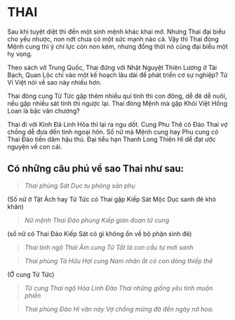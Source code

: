# THAI

Sau khi tuyệt diệt thì đến một sinh mệnh khác khai mở. Nhưng Thai đại biểu cho yếu nhược, non nớt chưa có một sức mạnh nào cả. Vậy thì Thai đóng Mệnh cung thì ý chí lực còn non kém, nhưng đồng thời nó cũng đại biểu một hy vọng.

Theo sách vở Trung Quốc, Thai đứng với Nhật Nguyệt Thiên Lương ở Tài Bạch, Quan Lộc chỉ vào một kế hoạch lâu dài để phát triển cơ sự nghiệp? Tử Vi Việt nói về sao này nhiều hơn.

Thai đóng cung Tử Tức gặp thêm nhiều quí tinh thì con đông, dễ đẻ dễ nuôi, nếu gặp nhiều sát tinh thì ngược lại. Thai đóng Mệnh mà gặp Khôi Việt Hồng Loan là bậc văn chương?

Thai đi với Kình Đà Linh Hỏa thì lại ra ngu dốt. Cung Phu Thê có Đào Thai vợ chồng dễ đưa đến tình ngoại hôn. Số nữ mà Mệnh cung hay Phu cung có Thai Đào tiền dâm hậu thú. Đại tiểu hạn Thanh Long Thiên Hỉ dễ đạt ước nguyện về con cái.

## Có những câu phú về sao Thai như sau:

> *Thai phùng Sát Dục tu phòng sản phụ*

(Số nữ ở Tật Ách hay Tử Tức có Thai gặp Kiếp Sát Mộc Dục sanh đẻ khó khăn)

> *Nữ mệnh Thai Đào phùng Kiếp gián đoạn tử cung*

(số nữ có Thai Đào Kiếp Sát có gì không ổn về bộ phận sinh đẻ)

> *Thai tinh ngộ Thái Âm cung Tử*
> *Tất là con cầu tự mới sanh*

> *Thai phùng Tả Hữu Hợi cung*
> *Nam nhân ắt có con dòng thiếp thê*

(Ở cung Tử Tức)

> *Tử cung Thai ngộ Hỏa Linh*
> *Đào Thai những giống yêu tinh muộn phiền*

> *Thai phùng Đào Hỉ vận này*
> *Vợ chồng mừng đã đến ngày nở hoa.*